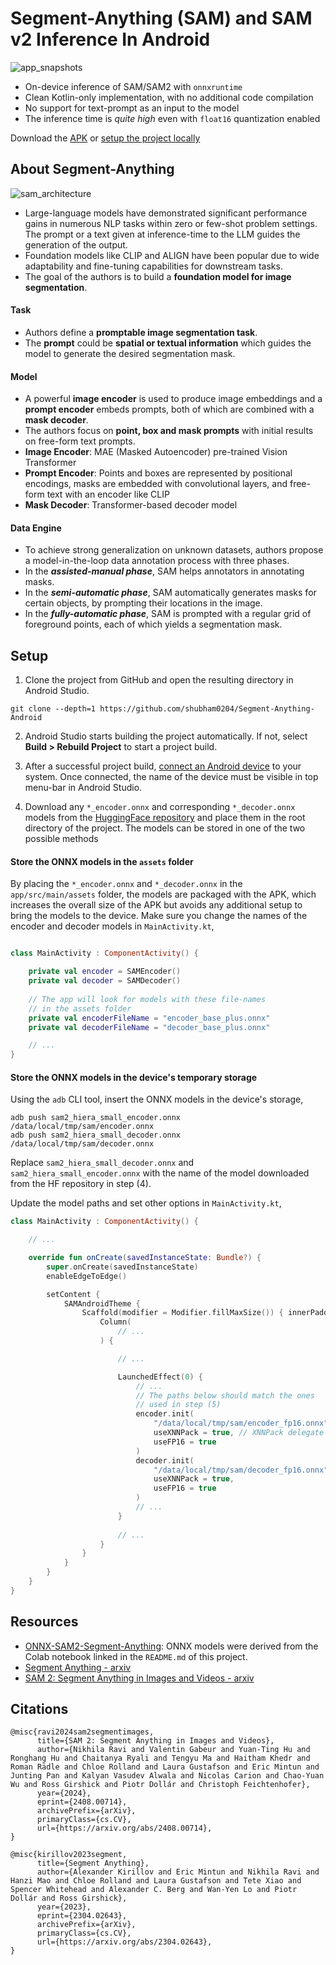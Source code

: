 # Segment-Anything (SAM) and SAM v2 Inference In Android 

![app_snapshots](https://github.com/user-attachments/assets/863b7774-4c89-4b1d-94b8-7b4edadef6d5)

- On-device inference of SAM/SAM2 with `onnxruntime`
- Clean Kotlin-only implementation, with no additional code compilation 
- No support for text-prompt as an input to the model
- The inference time is *quite high* even with `float16` quantization enabled

Download the [APK](https://github.com/shubham0204/Segment-Anything-Android/releases/tag/release_apk) or [setup the project locally](#setup)

## About Segment-Anything

![sam_architecture](https://github.com/user-attachments/assets/6a982571-7366-4849-b716-635786207bae)

- Large-language models have demonstrated significant performance gains in numerous NLP tasks within zero or few-shot problem settings. The prompt or a text given at inference-time to the LLM guides the generation of the output.
- Foundation models like CLIP and ALIGN have been popular due to wide adaptability and fine-tuning capabilities for downstream tasks.
- The goal of the authors is to build a **foundation model for image segmentation**.

#### Task
- Authors define a **promptable image segmentation task**.
- The **prompt** could be **spatial or textual information** which guides the model to generate the desired segmentation mask.

#### Model
- A powerful **image encoder** is used to produce image embeddings and a **prompt encoder** embeds prompts, both of which are combined with a **mask decoder**.
- The authors focus on **point, box and mask prompts** with initial results on free-form text prompts.
- **Image Encoder**: MAE (Masked Autoencoder) pre-trained Vision Transformer
- **Prompt Encoder**: Points and boxes are represented by positional encodings, masks are embedded with convolutional layers, and free-form text with an encoder like CLIP
- **Mask Decoder**: Transformer-based decoder model

#### Data Engine
- To achieve strong generalization on unknown datasets, authors propose a model-in-the-loop data annotation process with three phases.
- In the ***assisted-manual phase***, SAM helps annotators in annotating masks.
- In the ***semi-automatic phase***, SAM automatically generates masks for certain objects, by prompting their locations in the image.
- In the ***fully-automatic phase***, SAM is prompted with a regular grid of foreground points, each of which yields a segmentation mask.

## Setup

1. Clone the project from GitHub and open the resulting directory in Android Studio.

```text
git clone --depth=1 https://github.com/shubham0204/Segment-Anything-Android
```

2. Android Studio starts building the project automatically. If not, select **Build > Rebuild Project** to start a project build.

3. After a successful project build, [connect an Android device](https://developer.android.com/studio/run/device) to your system. Once connected, the name of the device must be visible in top menu-bar in Android Studio.

4. Download any `*_encoder.onnx` and corresponding `*_decoder.onnx` models from the [HuggingFace repository](https://huggingface.co/shubham0204/sam2-onnx-models) and place them in the root directory of the project. The models can be stored in one of the two possible methods

#### Store the ONNX models in the `assets` folder

By placing the `*_encoder.onnx` and `*_decoder.onnx` in the `app/src/main/assets` folder, the models are packaged with the APK, which increases the overall size of the APK but avoids any additional setup to bring the models to the device. Make sure you change the names of the encoder and decoder models in `MainActivity.kt`,

```kotlin

class MainActivity : ComponentActivity() {

    private val encoder = SAMEncoder()
    private val decoder = SAMDecoder()
    
    // The app will look for models with these file-names 
    // in the assets folder
    private val encoderFileName = "encoder_base_plus.onnx"
    private val decoderFileName = "decoder_base_plus.onnx"

    // ...
}
```

#### Store the ONNX models in the device's temporary storage

Using the `adb` CLI tool, insert the ONNX models in the device's storage,

```text
adb push sam2_hiera_small_encoder.onnx /data/local/tmp/sam/encoder.onnx
adb push sam2_hiera_small_decoder.onnx /data/local/tmp/sam/decoder.onnx
```

Replace `sam2_hiera_small_decoder.onnx` and `sam2_hiera_small_encoder.onnx` with the name of the model downloaded from the HF repository in step (4).

Update the model paths and set other options in `MainActivity.kt`,

```kotlin
class MainActivity : ComponentActivity() {

    // ...

    override fun onCreate(savedInstanceState: Bundle?) {
        super.onCreate(savedInstanceState)
        enableEdgeToEdge()

        setContent {
            SAMAndroidTheme {
                Scaffold(modifier = Modifier.fillMaxSize()) { innerPadding ->
                    Column(
                        // ...
                    ) {

                        // ...

                        LaunchedEffect(0) {
                            // ...
                            // The paths below should match the ones
                            // used in step (5)
                            encoder.init(
                                "/data/local/tmp/sam/encoder_fp16.onnx",
                                useXNNPack = true, // XNNPack delegate for onnxruntime
                                useFP16 = true
                            )
                            decoder.init(
                                "/data/local/tmp/sam/decoder_fp16.onnx",
                                useXNNPack = true,
                                useFP16 = true
                            )
                            // ...
                        }
                        
                        // ...
                    }
                }
            }
        }
    }
}
```

## Resources

- [ONNX-SAM2-Segment-Anything](https://github.com/ibaiGorordo/ONNX-SAM2-Segment-Anything): ONNX models were derived from the Colab notebook linked in the `README.md` of this project.
- [Segment Anything - arxiv](https://arxiv.org/abs/2304.02643)
- [SAM 2: Segment Anything in Images and Videos - arxiv](https://arxiv.org/abs/2408.00714)

## Citations

```text
@misc{ravi2024sam2segmentimages,
      title={SAM 2: Segment Anything in Images and Videos}, 
      author={Nikhila Ravi and Valentin Gabeur and Yuan-Ting Hu and Ronghang Hu and Chaitanya Ryali and Tengyu Ma and Haitham Khedr and Roman Rädle and Chloe Rolland and Laura Gustafson and Eric Mintun and Junting Pan and Kalyan Vasudev Alwala and Nicolas Carion and Chao-Yuan Wu and Ross Girshick and Piotr Dollár and Christoph Feichtenhofer},
      year={2024},
      eprint={2408.00714},
      archivePrefix={arXiv},
      primaryClass={cs.CV},
      url={https://arxiv.org/abs/2408.00714}, 
}
```

```text
@misc{kirillov2023segment,
      title={Segment Anything}, 
      author={Alexander Kirillov and Eric Mintun and Nikhila Ravi and Hanzi Mao and Chloe Rolland and Laura Gustafson and Tete Xiao and Spencer Whitehead and Alexander C. Berg and Wan-Yen Lo and Piotr Dollár and Ross Girshick},
      year={2023},
      eprint={2304.02643},
      archivePrefix={arXiv},
      primaryClass={cs.CV},
      url={https://arxiv.org/abs/2304.02643}, 
}
```
